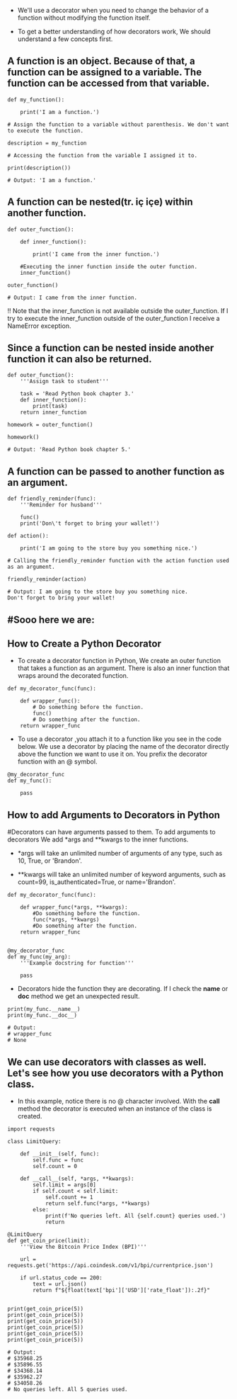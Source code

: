 - We'll use a decorator when you need to change the behavior of a function without modifying the function itself.

- To get a better understanding of how decorators work, We should understand a few concepts first.

## A function is an object. Because of that, a function can be assigned to a variable. The function can be accessed from that variable.

```
def my_function():

    print('I am a function.')

# Assign the function to a variable without parenthesis. We don't want to execute the function.

description = my_function

# Accessing the function from the variable I assigned it to.

print(description())

# Output: 'I am a function.'
```

## A function can be nested(tr. iç içe) within another function.

```
def outer_function():

    def inner_function():

        print('I came from the inner function.')

    #Executing the inner function inside the outer function.
    inner_function()

outer_function()

# Output: I came from the inner function.
```

!! Note that the inner_function is not available outside the outer_function. If I try to execute the inner_function outside of the outer_function I receive a NameError exception.

## Since a function can be nested inside another function it can also be returned.

```
def outer_function():
    '''Assign task to student'''

    task = 'Read Python book chapter 3.'
    def inner_function():
        print(task)
    return inner_function

homework = outer_function()

homework()

# Output: 'Read Python book chapter 5.'
```

## A function can be passed to another function as an argument.
```
def friendly_reminder(func):
    '''Reminder for husband'''

    func()
    print('Don\'t forget to bring your wallet!')

def action():

    print('I am going to the store buy you something nice.')

# Calling the friendly_reminder function with the action function used as an argument.

friendly_reminder(action)

# Output: I am going to the store buy you something nice.
Don't forget to bring your wallet!
```

## #Sooo here we are:
## How to Create a Python Decorator
- To create a decorator function in Python, We create an outer function that takes a function as an argument. There is also an inner function that wraps around the decorated function.
```
def my_decorator_func(func):

    def wrapper_func():
        # Do something before the function.
        func()
        # Do something after the function.
    return wrapper_func
```
- To use a decorator ,you attach it to a function like you see in the code below. We use a decorator by placing the name of the decorator directly above the function we want to use it on. You prefix the decorator function with an @ symbol.
```
@my_decorator_func
def my_func():

    pass
```

## How to add Arguments to Decorators in Python
#Decorators can have arguments passed to them. To add arguments to decorators We add *args and **kwargs to the inner functions.

- *args will take an unlimited number of arguments of any type, such as 10, True, or 'Brandon'.

- **kwargs will take an unlimited number of keyword arguments, such as count=99, is_authenticated=True, or name='Brandon'.

```
def my_decorator_func(func):

    def wrapper_func(*args, **kwargs):
        #Do something before the function.
        func(*args, **kwargs)
        #Do something after the function.
    return wrapper_func


@my_decorator_func
def my_func(my_arg):
    '''Example docstring for function'''

    pass
```

- Decorators hide the function they are decorating. If I check the __name__ or __doc__ method we get an unexpected result.
```
print(my_func.__name__)
print(my_func.__doc__)

# Output:
# wrapper_func
# None
```

## We can use decorators with classes as well. Let's see how you use decorators with a Python class.
- In this example, notice there is no @ character involved. With the __call__ method the decorator is executed when an instance of the class is created.
```
import requests

class LimitQuery:

    def __init__(self, func):
        self.func = func
        self.count = 0

    def __call__(self, *args, **kwargs):
        self.limit = args[0]
        if self.count < self.limit:
            self.count += 1
            return self.func(*args, **kwargs)
        else:
            print(f'No queries left. All {self.count} queries used.')
            return

@LimitQuery
def get_coin_price(limit):
    '''View the Bitcoin Price Index (BPI)'''
    
    url = requests.get('https://api.coindesk.com/v1/bpi/currentprice.json')

    if url.status_code == 200:
        text = url.json()
        return f"${float(text['bpi']['USD']['rate_float']):.2f}"


print(get_coin_price(5))
print(get_coin_price(5))
print(get_coin_price(5))
print(get_coin_price(5))
print(get_coin_price(5))
print(get_coin_price(5))

# Output:
# $35968.25
# $35896.55
# $34368.14
# $35962.27
# $34058.26
# No queries left. All 5 queries used.
```